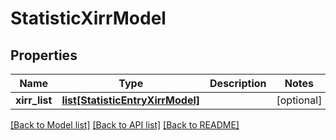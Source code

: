 # StatisticXirrModel

## Properties
Name | Type | Description | Notes
------------ | ------------- | ------------- | -------------
**xirr_list** | [**list[StatisticEntryXirrModel]**](StatisticEntryXirrModel.md) |  | [optional] 

[[Back to Model list]](../README.md#documentation-for-models) [[Back to API list]](../README.md#documentation-for-api-endpoints) [[Back to README]](../README.md)


